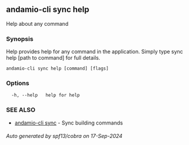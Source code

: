 ## andamio-cli sync help

Help about any command

### Synopsis

Help provides help for any command in the application.
Simply type sync help [path to command] for full details.

```
andamio-cli sync help [command] [flags]
```

### Options

```
  -h, --help   help for help
```

### SEE ALSO

* [andamio-cli sync](andamio-cli_sync.md)	 - Sync building commands

###### Auto generated by spf13/cobra on 17-Sep-2024
